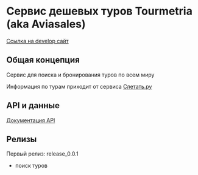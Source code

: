 # Сервис дешевых туров Tourmetria (aka Aviasales)

[Ссылка на develop сайт](https://develop.tourmetria.ru)


## Общая концепция

Сервис для поиска и бронирования туров по всем миру

Информация по турам приходит от сервиса [Слетать.ру](https://sletat.ru/)


## API и данные
[Документация API ](docs/api.md)


## Релизы

Первый релиз: release_0.0.1
- поиск туров

